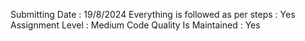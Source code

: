 Submitting Date : 19/8/2024 Everything is followed as per steps : Yes Assignment Level : Medium Code Quality Is Maintained : Yes
